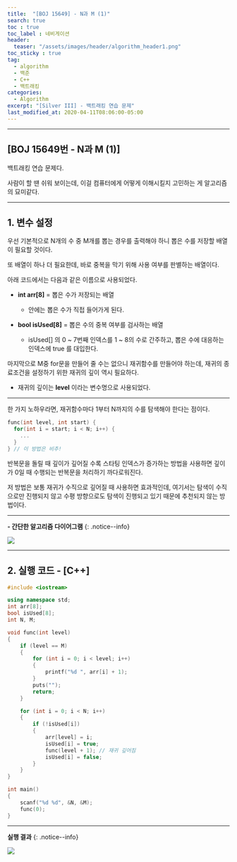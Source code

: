 ```yaml
---
title:  "[BOJ 15649] - N과 M (1)"
search: true
toc : true
toc_label : 네비게이션
header:
  teaser: "/assets/images/header/algorithm_header1.png"
toc_sticky : true
tag:
  - algorithm
  - 백준
  - C++
  - 백트래킹
categories:
  - Algorithm
excerpt: "[Silver III] - 백트래킹 연습 문제"
last_modified_at: 2020-04-11T08:06:00-05:00
---
```


---
## [BOJ 15649번 - N과 M (1)]

백트래킹 연습 문제다.

사람이 할 땐 쉬워 보이는데, 이걸 컴퓨터에게 어떻게 이해시킬지 고민하는 게 알고리즘의 묘미같다.

---

## 1. 변수 설정

우선 기본적으로 N개의 수 중 M개를 뽑는 경우를 출력해야 하니 뽑은 수를 저장할 배열이 필요할 것이다.

또 배열이 하나 더 필요한데, 바로 중복을 막기 위해 사용 여부를 판별하는 배열이다.

아래 코드에서는 다음과 같은 이름으로 사용되었다.

* **int arr[8]** = 뽑은 수가 저장되는 배열
  - 안에는 뽑은 수가 직접 들어가게 된다.   

* **bool isUsed[8]** = 뽑은 수의 중복 여부를 검사하는 배열
  - isUsed[] 의 0 ~ 7번째 인덱스를 1 ~ 8의 수로 간주하고, 뽑은 수에 대응하는 인덱스에 true 를 대입한다.

마지막으로 M중 for문을 만들어 줄 수는 없으니 재귀함수를 만들어야 하는데, 재귀의 종료조건을 설정하기 위한 재귀의 깊이 역시 필요하다.

* 재귀의 깊이는 **level** 이라는 변수명으로 사용되었다.

---

한 가지 노하우라면, 재귀함수마다 1부터 N까지의 수를 탐색해야 한다는 점이다.   

```cpp
func(int level, int start) {
  for(int i = start; i < N; i++) {
    ...
  }
} // 이 방법은 비추!
```

반복문을 돌릴 때 깊이가 깊어질 수록 스타팅 인덱스가 증가하는 방법을 사용하면 깊이가 0일 때 수행되는 반복문을 처리하기 까다로워진다.   

저 방법은 보통 재귀가 수직으로 깊어질 때 사용하면 효과적인데, 여기서는 탐색이 수직으로만 진행되지 않고 수평 방향으로도 탐색이 진행되고 있기 때문에 추천되지 않는 방법이다.

---
**- 간단한 알고리즘 다이어그램**
{: .notice--info}

<img src = "/assets/images/2020-04-11-N과M(1)/diagram.PNG"/>


---

## 2. 실행 코드 - [C++]

``` cpp
#include <iostream>

using namespace std;
int arr[8];
bool isUsed[8];
int N, M;

void func(int level)
{
    if (level == M)
    {
        for (int i = 0; i < level; i++)
        {
            printf("%d ", arr[i] + 1);
        }
        puts("");
        return;
    }

    for (int i = 0; i < N; i++)
    {
        if (!isUsed[i])
        {
            arr[level] = i;
            isUsed[i] = true;
            func(level + 1); // 재귀 깊어짐
            isUsed[i] = false;
        }
    }
}

int main()
{
    scanf("%d %d", &N, &M);
    func(0);
}
```

---

**실행 결과**
{: .notice--info}

<img src = "/assets/images/2020-04-11-N과M(1)/result.PNG"/>

